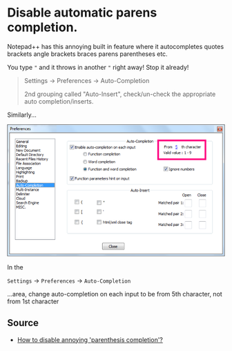 # Disable automatic parens completion.

Notepad++ has this annoying built in feature where it autocompletes quotes brackets angle brackets braces parens parentheses etc.

You type `"`  and it throws in another `"` right away! Stop it already!


> Settings -> Preferences -> Auto-Completion
>
> 2nd grouping called "Auto-Insert", check/un-check the appropriate auto completion/inserts.

Similarly...

![nth_char.png](nth_char.png)

In the 

`Settings` &rarr; `Preferences` &rarr; `Auto-Completion`

...area, change auto-completion on each input to be from 5th character, not from 1st character





## Source


 * [How to disable annoying 'parenthesis completion'?](http://stackoverflow.com/questions/119387/how-to-disable-annoying-parenthesis-completion)